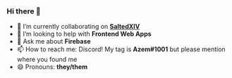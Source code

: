### Hi there 👋

<!--
**DevJinnial/DevJinnial** is a ✨ _special_ ✨ repository because its `README.md` (this file) appears on your GitHub profile.

- 🔭 I’m currently working on **iOS App Development**
-->

- 👯 I’m currently collaborating on **[SaltedXIV](https://saltedxiv.com)**
- 🌟 I’m looking to help with **Frontend Web Apps**
- 💬 Ask me about **Firebase**
- 📫 How to reach me: Discord! My tag is **Azem#1001** but please mention where you found me
- 😄 Pronouns: **they/them**
<!-- - 🌱 I’m currently learning **** -->
<!-- - ⚡ Fun fact: **** -->
<!-- ![Metrics](https://github.com/DevJinnial/DevJinnial/blob/main/github-metrics.svg) -->
